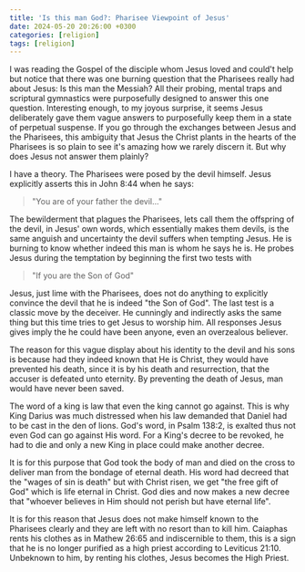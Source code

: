 ```yaml
---
title: 'Is this man God?: Pharisee Viewpoint of Jesus'
date: 2024-05-20 20:26:00 +0300
categories: [religion]
tags: [religion]
---
```


I was reading the Gospel of the disciple whom Jesus loved and could\'t help but notice that there was one burning question that the Pharisees really had about Jesus: Is this man the Messiah? All their probing, mental traps and scriptural gymnastics were purposefully designed to answer this one question. Interesting enough, to my joyous surprise, it seems Jesus deliberately gave them vague answers to purposefully keep them in a state of perpetual suspense. If you go through the exchanges between Jesus and the Pharisees, this ambiguity that Jesus the Christ plants in the hearts of the Pharisees is so plain to see it's amazing how we rarely discern it. But why does Jesus not answer them plainly?

I have a theory. The Pharisees were posed by the devil himself. Jesus explicitly asserts this in John 8:44 when he says:

> "You are of your father the devil..."

The bewilderment that plagues the Pharisees, lets call them the offspring of the devil, in Jesus' own words, which essentially makes them devils, is the same anguish and uncertainty the devil suffers when tempting Jesus. He is burning to know whether indeed this man is whom he says he is. He probes Jesus during the temptation by beginning the first two tests with

> "If you are the Son of God"

Jesus, just lime with the Pharisees, does not do anything to explicitly convince the devil that he is indeed "the Son of God". The last test is a classic move by the deceiver. He cunningly and indirectly asks the same thing but this time tries to get Jesus to worship him. All responses Jesus gives imply the he could have been anyone, even an overzealous believer.

The reason for this vague display about his identity to the devil and his sons is because had they indeed known that He is Christ, they would have prevented his death, since it is by his death and resurrection, that the accuser is defeated unto eternity. By preventing the death of Jesus, man would have never been saved.

The word of a king is law that even the king cannot go against. This is why King Darius was much distressed when his law demanded that Daniel had to be cast in the den of lions. God's word, in Psalm 138:2, is exalted thus not even God can go against His word. For a King's decree to be revoked, he had to die and only a new King in place could make another decree.

It is for this purpose that God took the body of man and died on the cross to deliver man from the bondage of eternal death. His word had decreed that the "wages of sin is death" but with Christ risen, we get "the free gift of God" which is life eternal in Christ. God dies and now makes a new decree that "whoever believes in Him should not perish but have eternal life".

It is for this reason that Jesus does not make himself known to the Pharisees clearly and they are left with no resort than to kill him. Caiaphas rents his clothes as in Mathew 26:65 and indiscernible to them, this is a sign that he is no longer purified as a high priest according to Leviticus 21:10. Unbeknown to him, by renting his clothes, Jesus becomes the High Priest.